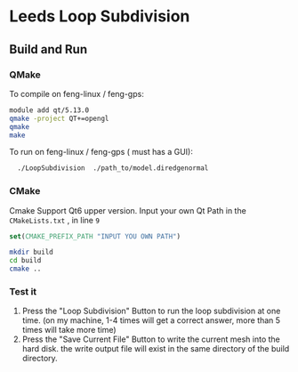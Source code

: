 # Leeds Loop Subdivision

## Build and Run
### QMake
To compile on feng-linux / feng-gps:
```bash
module add qt/5.13.0
qmake -project QT+=opengl
qmake
make
```
To run on feng-linux / feng-gps ( must has a GUI):
```bash
  ./LoopSubdivision  ./path_to/model.diredgenormal
```

### CMake
Cmake Support Qt6 upper version.
Input your own Qt Path in the `CMakeLists.txt` , in line `9`
```cmake
set(CMAKE_PREFIX_PATH "INPUT YOU OWN PATH")
```  

```bash
mkdir build
cd build
cmake ..
```  

### Test it
1. Press the "Loop Subdivision" Button to run the loop subdivision at one time. (on my machine, 1-4 times will get a correct answer, more than 5 times will take more time)
2. Press the "Save Current File" Button to write the current mesh into the hard disk. the write output file will exist in the same directory of the build directory.


